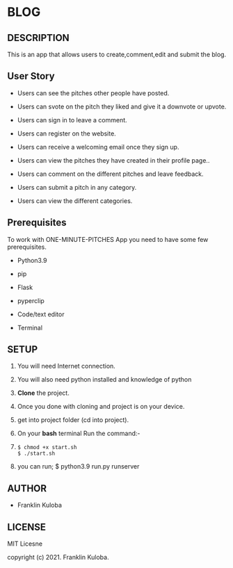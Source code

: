 # BLOG

## DESCRIPTION

This is an app that allows users to create,comment,edit and submit the blog.

## User Story

- Users can see the pitches other people have posted.

- Users can svote on the pitch they liked and give it a downvote or upvote.

- Users can sign in to leave a comment.

- Users can register on the website.

- Users can receive a welcoming email once they sign up.

- Users can view the pitches they have created in their profile page..

- Users can comment on the different pitches and leave feedback.

- Users can submit a pitch in any category.

- Users can view the different categories.

## Prerequisites

To work with ONE-MINUTE-PITCHES App you need to have some few prerequisites.

- Python3.9

- pip

- Flask

- pyperclip

- Code/text editor

- Terminal

## SETUP

1. You will need Internet connection.

2. You will also need python installed and knowledge of python

3. **Clone** the project.

4. Once you done with cloning and project is on your device.

5. get into project folder (cd into project).

6. On your **bash** terminal Run the command:-

7.  ```
    $ chmod +x start.sh
    $ ./start.sh
     ```

8. you can run;   $ python3.9 run.py runserver

## AUTHOR

 * Franklin Kuloba

## LICENSE

   MIT Licesne

 copyright (c) 2021. Franklin Kuloba.
